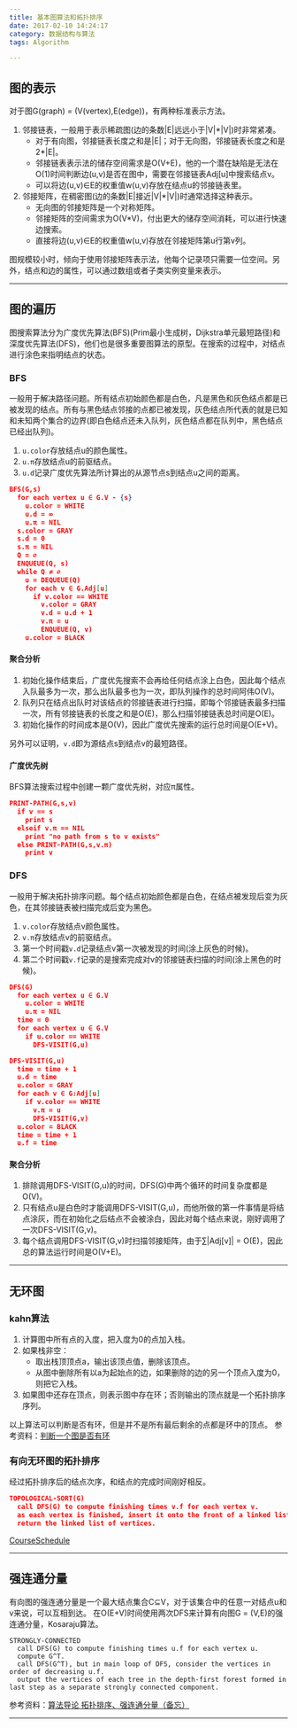 ```yaml
---
title: 基本图算法和拓扑排序
date: 2017-02-10 14:24:17
category: 数据结构与算法
tags: Algorithm

---
```


## 图的表示
对于图G(graph) = (V(vertex),E(edge))，有两种标准表示方法。
1. 邻接链表，一般用于表示稀疏图(边的条数|E|远远小于|V|*|V|)时非常紧凑。
	+ 对于有向图，邻接链表长度之和是|E|；对于无向图，邻接链表长度之和是2*|E|。
	+ 邻接链表表示法的储存空间需求是O(V+E)，他的一个潜在缺陷是无法在O(1)时间判断边(u,v)是否在图中，需要在邻接链表Adj[u]中搜索结点v。
	+ 可以将边(u,v)∈E的权重值w(u,v)存放在结点u的邻接链表里。
2. 邻接矩阵，在稠密图(边的条数|E|接近|V|*|V|)时通常选择这种表示。
	+ 无向图的邻接矩阵是一个对称矩阵。
	+ 邻接矩阵的空间需求为O(V*V)，付出更大的储存空间消耗，可以进行快速边搜索。
	+ 直接将边(u,v)∈E的权重值w(u,v)存放在邻接矩阵第u行第v列。

图规模较小时，倾向于使用邻接矩阵表示法，他每个记录项只需要一位空间。另外，结点和边的属性，可以通过数组或者子类实例变量来表示。

---

## 图的遍历

图搜索算法分为广度优先算法(BFS)(Prim最小生成树，Dijkstra单元最短路径)和深度优先算法(DFS)，他们也是很多重要图算法的原型。在搜索的过程中，对结点进行涂色来指明结点的状态。

### BFS
一般用于解决路径问题。所有结点初始颜色都是白色，凡是黑色和灰色结点都是已被发现的结点。所有与黑色结点邻接的点都已被发现，灰色结点所代表的就是已知和未知两个集合的边界(即白色结点还未入队列，灰色结点都在队列中，黑色结点已经出队列)。
1. `u.color`存放结点u的颜色属性。
2. `u.π`存放结点u的前驱结点。
3. `u.d`记录广度优先算法所计算出的从源节点s到结点u之间的距离。

```JSON
BFS(G,s)
  for each vertex u ∈ G.V - {s}
    u.color = WHITE
    u.d = ∞
    u.π = NIL
  s.color = GRAY
  s.d = 0
  s.π = NIL
  Q = ∅
  ENQUEUE(Q, s)
  while Q ≠ ∅
    u = DEQUEUE(Q)
    for each v ∈ G.Adj[u]
      if v.color == WHITE
        v.color = GRAY
        v.d = u.d + 1
        v.π = u
        ENQUEUE(Q, v)
    u.color = BLACK
```

#### 聚合分析
1. 初始化操作结束后，广度优先搜索不会再给任何结点涂上白色，因此每个结点入队最多为一次，那么出队最多也为一次，即队列操作的总时间阿伟O(V)。
2. 队列只在结点出队时对该结点的邻接链表进行扫描，即每个邻接链表最多扫描一次，所有邻接链表的长度之和是O(E)，那么扫描邻接链表总时间是O(E)。
3. 初始化操作的时间成本是O(V)，因此广度优先搜索的运行总时间是O(E+V)。

另外可以证明，`v.d`即为源结点s到结点v的最短路径。

#### 广度优先树
BFS算法搜索过程中创建一颗广度优先树，对应π属性。

```JSON
PRINT-PATH(G,s,v)
  if v == s
    print s
  elseif v.π == NIL
    print "no path from s to v exists"
  else PRINT-PATH(G,s,v.π)
    print v
```

### DFS
一般用于解决拓扑排序问题。每个结点初始颜色都是白色，在结点被发现后变为灰色，在其邻接链表被扫描完成后变为黑色。
1. `v.color`存放结点v颜色属性。
2. `v.π`存放结点v的前驱结点。
3. 第一个时间戳`v.d`记录结点v第一次被发现的时间(涂上灰色的时候)。
4. 第二个时间戳`v.f`记录的是搜索完成对v的邻接链表扫描的时间(涂上黑色的时候)。

```JSON
DFS(G)
  for each vertex u ∈ G.V
    u.color = WHITE
    u.π = NIL
  time = 0
  for each vertex u ∈ G.V
    if u.color == WHITE
      DFS-VISIT(G,u)

DFS-VISIT(G,u)
  time = time + 1
  u.d = time
  u.color = GRAY
  for each v ∈ G:Adj[u]
    if v.color == WHITE
      v.π = u
      DFS-VISIT(G,v)
  u.color = BLACK
  time = time + 1
  u.f = time
```

#### 聚合分析
1. 排除调用DFS-VISIT(G,u)的时间，DFS(G)中两个循环的时间复杂度都是O(V)。
2. 只有结点u是白色时才能调用DFS-VISIT(G,u)，而他所做的第一件事情是将结点涂灰，而在初始化之后结点不会被涂白，因此对每个结点来说，刚好调用了一次DFS-VISIT(G,v)。
3. 每个结点调用DFS-VISIT(G,v)时扫描邻接矩阵，由于∑|Adj[v]| = O(E)，因此总的算法运行时间是O(V+E)。

---

## 无环图

### kahn算法
1. 计算图中所有点的入度，把入度为0的点加入栈。
2. 如果栈非空：
	+ 取出栈顶顶点a，输出该顶点值，删除该顶点。
	+ 从图中删除所有以a为起始点的边，如果删除的边的另一个顶点入度为0，则把它入栈。
3. 如果图中还存在顶点，则表示图中存在环；否则输出的顶点就是一个拓扑排序序列。

以上算法可以判断是否有环，但是并不是所有最后剩余的点都是环中的顶点。
参考资料：[判断一个图是否有环](http://www.cnblogs.com/TenosDoIt/p/3644225.html)

### 有向无环图的拓扑排序
经过拓扑排序后的结点次序，和结点的完成时间刚好相反。
```JSON
TOPOLOGICAL-SORT(G)
  call DFS(G) to compute finishing times v.f for each vertex v.
  as each vertex is finished, insert it onto the front of a linked list.
  return the linked list of vertices.
```
[CourseSchedule](https://github.com/applefishsky009/LeetCode/blob/master/207-CourseSchedule/207-CourseSchedule.cpp)

---

## 强连通分量
有向图的强连通分量是一个最大结点集合C⊆V，对于该集合中的任意一对结点u和v来说，可以互相到达。
在O(E+V)时间使用两次DFS来计算有向图G = (V,E)的强连通分量，Kosaraju算法。
```
STRONGLY-CONNECTED
  call DFS(G) to compute finishing times u.f for each vertex u.
  compute G^T.
  call DFS(G^T), but in main loop of DFS, consider the vertices in order of decreasing u.f.
  output the vertices of each tree in the depth-first forest formed in last step as a separate strongly connected component.
```
参考资料：[算法导论 拓扑排序、强连通分量（备忘）](http://www.cnblogs.com/bamboo-talking/archive/2011/08/25/2153740.html#!comments)

---
